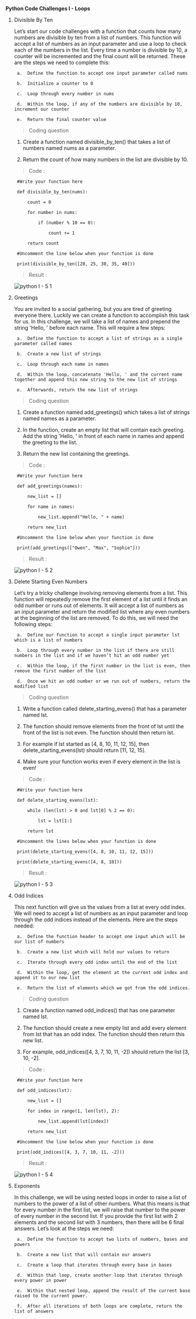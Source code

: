 **Python Code Challenges I - Loops**

1. Divisible By Ten

    Let’s start our code challenges with a function that counts how many numbers are divisible by ten from a list of numbers. This function will accept a list of numbers as an input parameter and use a loop to check each of the numbers in the list. Every time a number is divisible by 10, a counter will be incremented and the final count will be returned. These are the steps we need to complete this:

        a.  Define the function to accept one input parameter called nums

        b.  Initialize a counter to 0

        c.  Loop through every number in nums

        d.  Within the loop, if any of the numbers are divisible by 10, increment our counter

        e.  Return the final counter value

    >   Coding question

    1.  Create a function named divisible_by_ten() that takes a list of numbers named nums as a parameter.

    2.  Return the count of how many numbers in the list are divisible by 10.

    >   Code :

        #Write your function here

        def divisible_by_ten(nums):

            count = 0

            for number in nums:

                if (number % 10 == 0):

                    count += 1

            return count

        #Uncomment the line below when your function is done

        print(divisible_by_ten([20, 25, 30, 35, 40]))

    >   Result  :

      ![python I - 5 1](https://user-images.githubusercontent.com/74751990/192553691-31638ae1-9d76-4154-94ff-aa9ac9c9ab1e.jpg)

2. Greetings

    You are invited to a social gathering, but you are tired of greeting everyone there. Luckily we can create a function to accomplish this task for us. In this challenge, we will take a list of names and prepend the string 'Hello, ' before each name. This will require a few steps:

        a.  Define the function to accept a list of strings as a single parameter called names

        b.  Create a new list of strings

        c.  Loop through each name in names

        d.  Within the loop, concatenate 'Hello, ' and the current name together and append this new string to the new list of strings

        e.  Afterwards, return the new list of strings

    >   Coding question

    1.  Create a function named add_greetings() which takes a list of strings named names as a parameter.

    2.  In the function, create an empty list that will contain each greeting. Add the string 'Hello, ' in front of each name in names and append the greeting to the list.

    3.  Return the new list containing the greetings.

    >   Code :

        #Write your function here
    
        def add_greetings(names):
    
            new_list = []
    
            for name in names:
        
                new_list.append("Hello, " + name)
    
            return new_list

        #Uncomment the line below when your function is done
    
        print(add_greetings(["Owen", "Max", "Sophie"]))

    >   Result  :

      ![python I - 5 2](https://user-images.githubusercontent.com/74751990/192597088-df91bfab-a9ea-4947-9043-2f2cc29c70c6.jpg)

3. Delete Starting Even Numbers

    Let’s try a tricky challenge involving removing elements from a list. This function will repeatedly remove the first element of a list until it finds an odd number or runs out of elements. It will accept a list of numbers as an input parameter and return the modified list where any even numbers at the beginning of the list are removed. To do this, we will need the following steps:

        a.  Define our function to accept a single input parameter lst which is a list of numbers

        b.  Loop through every number in the list if there are still numbers in the list and if we haven’t hit an odd number yet

        c.  Within the loop, if the first number in the list is even, then remove the first number of the list

        d.  Once we hit an odd number or we run out of numbers, return the modified list

    >   Coding question

    1.  Write a function called delete_starting_evens() that has a parameter named lst.

    2.  The function should remove elements from the front of lst until the front of the list is not even. The function should then return lst.

    3.  For example if lst started as [4, 8, 10, 11, 12, 15], then delete_starting_evens(lst) should return [11, 12, 15].

    4.  Make sure your function works even if every element in the list is even!

    >   Code :

        #Write your function here

        def delete_starting_evens(lst):

            while (len(lst) > 0 and lst[0] % 2 == 0):

                lst = lst[1:]

            return lst

        #Uncomment the lines below when your function is done

        print(delete_starting_evens([4, 8, 10, 11, 12, 15]))

        print(delete_starting_evens([4, 8, 10]))

    >   Result  :

      ![python I - 5 3](https://user-images.githubusercontent.com/74751990/192845855-94a65473-a5e8-421b-be57-fe8b0b333fff.jpg)

4. Odd Indices

    This next function will give us the values from a list at every odd index. We will need to accept a list of numbers as an input parameter and loop through the odd indices instead of the elements. Here are the steps needed:

        a.  Define the function header to accept one input which will be our list of numbers

        b.  Create a new list which will hold our values to return

        c.  Iterate through every odd index until the end of the list

        d.  Within the loop, get the element at the current odd index and append it to our new list

        e.  Return the list of elements which we got from the odd indices.

    >   Coding question

    1.  Create a function named odd_indices() that has one parameter named lst.

    2.  The function should create a new empty list and add every element from lst that has an odd index. The function should then return this new list.

    3.  For example, odd_indices([4, 3, 7, 10, 11, -2]) should return the list [3, 10, -2].

    >   Code :

        #Write your function here

        def odd_indices(lst):
  
            new_list = []
  
            for index in range(1, len(lst), 2):
 
                new_list.append(lst[index])

            return new_list

        #Uncomment the line below when your function is done

        print(odd_indices([4, 3, 7, 10, 11, -2]))

    >   Result  :

      ![python I - 5 4](https://user-images.githubusercontent.com/74751990/192846813-e21a57dd-3133-451f-975b-c7e676f14383.jpg)

5. Exponents

    In this challenge, we will be using nested loops in order to raise a list of numbers to the power of a list of other numbers. What this means is that for every number in the first list, we will raise that number to the power of every number in the second list. If you provide the first list with 2 elements and the second list with 3 numbers, then there will be 6 final answers. Let’s look at the steps we need:

        a.  Define the function to accept two lists of numbers, bases and powers

        b.  Create a new list that will contain our answers

        c.  Create a loop that iterates through every base in bases

        d.  Within that loop, create another loop that iterates through every power in power

        e.  Within that nested loop, append the result of the current base raised to the current power.

        f.  After all iterations of both loops are complete, return the list of answers




